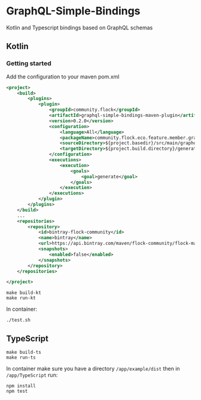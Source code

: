 # GraphQL-Simple-Bindings

Kotlin and Typescript bindings based on GraphQL schemas

## Kotlin

### Getting started

Add the configuration to your maven pom.xml

```xml
<project>
    <build>
        <plugins>
            <plugin>
                <groupId>community.flock</groupId>
                <artifactId>graphql-simple-bindings-maven-plugin</artifactId>
                <version>0.2.0</version>
                <configuration>
                    <language>All</language>
                    <packageName>community.flock.eco.feature.member.graphql</packageName>
                    <sourceDirectory>${project.basedir}/src/main/graphql</sourceDirectory>
                    <targetDirectory>${project.build.directory}/generated-sources/graphql</targetDirectory>
                </configuration>
                <executions>
                    <execution>
                        <goals>
                            <goal>generate</goal>
                        </goals>
                    </execution>
                </executions>
            </plugin>
        </plugins>
    </build>
    ...
    <repositories>
        <repository>
            <id>bintray-flock-community</id>
            <name>bintray</name>
            <url>https://api.bintray.com/maven/flock-community/flock-maven</url>
            <snapshots>
                <enabled>false</enabled>
            </snapshots>
        </repository>
    </repositories>

</project>
```

```
make build-kt
make run-kt
```
In container:
```
./test.sh
```
## TypeScript
```
make build-ts
make run-ts
```
In container make sure you have a directory `/app/example/dist` then in `/app/TypeScript` run:
```
npm install
npm test
```
